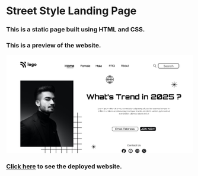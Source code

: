 # Street Style Landing Page

### This is a static page built using HTML and CSS.

### This is a preview of the website.

![Street Style Landing Page](./thumbnail.png)

### [Click here]() to see the deployed website.
